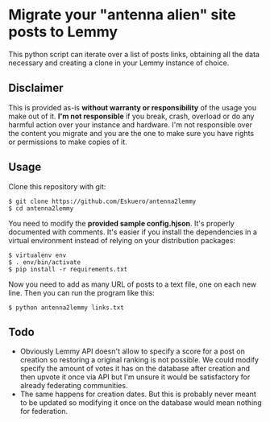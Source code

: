 # Migrate your "antenna alien" site posts to Lemmy
This python script can iterate over a list of posts links, obtaining all the data necessary and creating a clone in your Lemmy instance of choice.

## Disclaimer
This is provided as-is **without warranty or responsibility** of the usage you make out of it. **I'm not responsible** if you break, crash, overload or do any harmful action over your instance and hardware. I'm not responsible over the content you migrate and you are the one to make sure you have rights or permissions to make copies of it.

## Usage
Clone this repository with git:

    $ git clone https://github.com/Eskuero/antenna2lemmy
    $ cd antenna2lemmy

You need to modify the **provided sample config.hjson**. It's properly documented with comments. It's easier if you install the dependencies in a virtual environment instead of relying on your distribution packages:

    $ virtualenv env
    $ . env/bin/activate
    $ pip install -r requirements.txt

Now you need to add as many URL of posts to a text file, one on each new line. Then you can run the program like this:

    $ python antenna2lemmy links.txt

## Todo

 - Obviously Lemmy API doesn't allow to specify a score for a post on creation so restoring a original ranking is not possible. We could modify specify the amount of votes it has on the database after creation and then upvote it once via API but I'm unsure it would be satisfactory for already federating communities.
 - The same happens for creation dates. But this is probably never meant to be updated so modifying it once on the database would mean nothing for federation.
